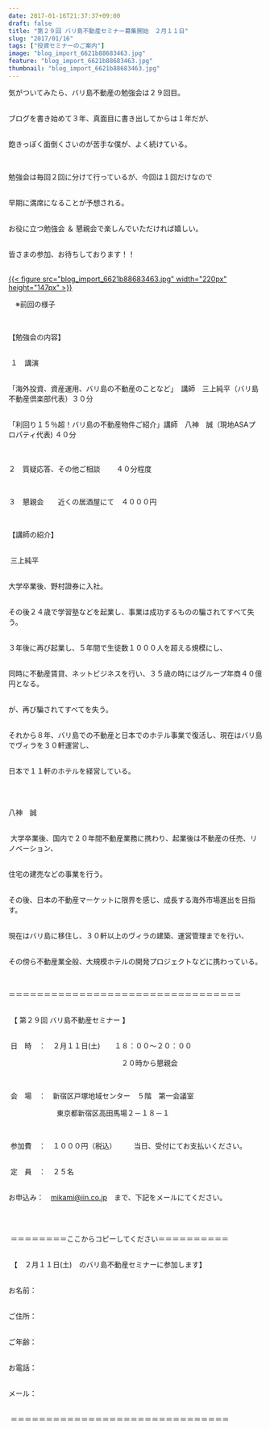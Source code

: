 ```yaml
---
date: 2017-01-16T21:37:37+09:00
draft: false
title: "第２９回 バリ島不動産セミナー募集開始　２月１１日"
slug: "2017/01/16"
tags: ["投資セミナーのご案内"]
image: "blog_import_6621b88683463.jpg"
feature: "blog_import_6621b88683463.jpg"
thumbnail: "blog_import_6621b88683463.jpg"
---
```

<p>気がついてみたら、バリ島不動産の勉強会は２９回目。</p><p><br/>ブログを書き始めて３年、真面目に書き出してからは１年だが、</p><p><br/>飽きっぽく面倒くさいのが苦手な僕が、よく続けている。</p><p> </p><p>勉強会は毎回２回に分けて行っているが、今回は１回だけなので</p><p><br/>早期に満席になることが予想される。</p><p><br/>お役に立つ勉強会 ＆ 懇親会で楽しんでいただければ嬉しい。</p><p><br/>皆さまの参加、お待ちしております！！</p><p><br/><a href="blog_import_6621b8879aeed.jpg">{{< figure src="blog_import_6621b88683463.jpg" width="220px" height="147px" >}}</a></p><p>　※前回の様子</p><p> </p><p>【勉強会の内容】</p><p><br/> １　講演</p><p> <br/>「海外投資、資産運用、バリ島の不動産のことなど」　講師　三上純平（バリ島不動産倶楽部代表）３０分</p><p><br/>「利回り１５％超！バリ島の不動産物件ご紹介」講師　八神　誠（現地ASAプロパティ代表) ４０分<br/> </p><p><br/>２　質疑応答、その他ご相談 　　４０分程度</p><p> </p><p>３　懇親会　　近くの居酒屋にて　４０００円</p><p> </p><p>【講師の紹介】</p><p><br/> 三上純平</p><p><br/>大学卒業後、野村證券に入社。</p><p><br/>その後２４歳で学習塾などを起業し、事業は成功するものの騙されてすべて失う。</p><p><br/>３年後に再び起業し、５年間で生徒数１０００人を超える規模にし、</p><p><br/>同時に不動産賃貸、ネットビジネスを行い、３５歳の時にはグループ年商４０億円となる。</p><p><br/>が、再び騙されてすべてを失う。</p><p><br/>それから８年、バリ島での不動産と日本でのホテル事業で復活し、現在はバリ島でヴィラを３０軒運営し、</p><p><br/>日本で１１軒のホテルを経営している。</p><p> </p><p><br/>八神　誠</p><p><br/> 大学卒業後、国内で２０年間不動産業務に携わり、起業後は不動産の任売、リノベーション、</p><p><br/>住宅の建売などの事業を行う。</p><p><br/>その後、日本の不動産マーケットに限界を感じ、成長する海外市場進出を目指す。</p><p><br/>現在はバリ島に移住し、３０軒以上のヴィラの建築、運営管理までを行い、</p><p><br/>その傍ら不動産業全般、大規模ホテルの開発プロジェクトなどに携わっている。</p><p> </p><p>＝＝＝＝＝＝＝＝＝＝＝＝＝＝＝＝＝＝＝＝＝＝＝＝＝＝＝＝＝＝＝＝＝</p><p><br/> 【 第２９回 バリ島不動産セミナー 】</p><p><br/> 日　時　：　２月１１日(土)　　１８：００～２０：００</p><p>　　　　　　　　　　　　　　　　２０時から懇親会</p><p> </p><p> 会　場　：　新宿区戸塚地域センター　５階　第一会議室　</p><p>   　　　　　　東京都新宿区高田馬場２－１８－１     </p><p>          </p><p> 参加費　：　１０００円（税込）　　　当日、受付にてお支払いください。</p><p><br/> 定　員　：　２５名</p><p><br/>お申込み：　<a href="mailto:mikami@iin.co.jp">mikami@iin.co.jp</a>　まで、下記をメールにてください。</p><p> </p><p><br/> ＝＝＝＝＝＝＝＝ここからコピーしてください＝＝＝＝＝＝＝＝＝＝</p><p><br/> 【　２月１１日(土)　のバリ島不動産セミナーに参加します】</p><p><br/>お名前：</p><p><br/>ご住所：</p><p><br/>ご年齢：</p><p><br/>お電話：</p><p><br/>メール：</p><p><br/> ＝＝＝＝＝＝＝＝＝＝＝＝＝＝＝＝＝＝＝＝＝＝＝＝＝＝＝＝＝＝＝</p>

